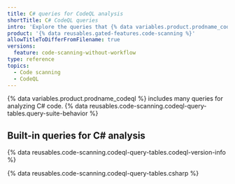 ```yaml
---
title: C# queries for CodeQL analysis
shortTitle: C# CodeQL queries
intro: 'Explore the queries that {% data variables.product.prodname_codeql %} uses to analyze code written in C# when you select the `default` or the `security-extended` query suite.'
product: '{% data reusables.gated-features.code-scanning %}'
allowTitleToDifferFromFilename: true
versions:
  feature: code-scanning-without-workflow
type: reference
topics:
  - Code scanning
  - CodeQL
---
```


{% data variables.product.prodname_codeql %} includes many queries for analyzing C# code. {% data reusables.code-scanning.codeql-query-tables.query-suite-behavior %}

## Built-in queries for C# analysis

{% data reusables.code-scanning.codeql-query-tables.codeql-version-info %}

{% data reusables.code-scanning.codeql-query-tables.csharp %}

